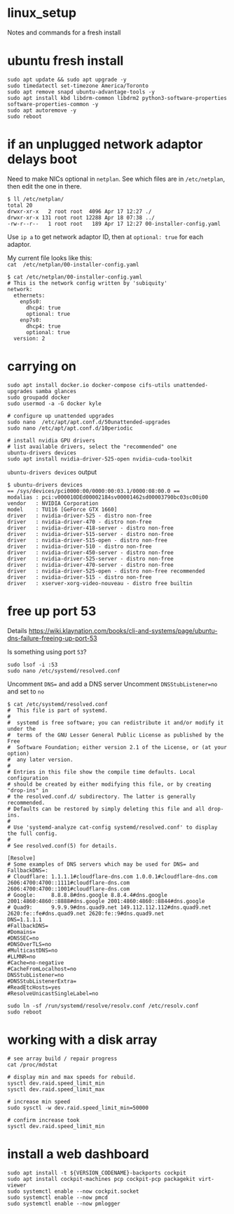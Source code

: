 # linux_setup
Notes and commands for a fresh install


# ubuntu fresh install

```shell
sudo apt update && sudo apt upgrade -y
sudo timedatectl set-timezone America/Toronto
sudo apt remove snapd ubuntu-advantage-tools -y
sudo apt install kbd libdrm-common libdrm2 python3-software-properties software-properties-common -y
sudo apt autoremove -y
sudo reboot
```

# if an unplugged network adaptor delays boot
Need to make NICs optional in `netplan`. See which files are in `/etc/netplan`, then edit the one in there.
```shell
$ ll /etc/netplan/
total 20
drwxr-xr-x   2 root root  4096 Apr 17 12:27 ./
drwxr-xr-x 131 root root 12288 Apr 18 07:38 ../
-rw-r--r--   1 root root   189 Apr 17 12:27 00-installer-config.yaml
```

Use `ip a` to get network adaptor ID, then at `optional: true` for each adaptor.

My current file looks like this:  
`cat  /etc/netplan/00-installer-config.yaml`
```shell
$ cat /etc/netplan/00-installer-config.yaml
# This is the network config written by 'subiquity'
network:
  ethernets:
    enp5s0:
      dhcp4: true
      optional: true
    enp7s0:
      dhcp4: true
      optional: true
  version: 2
  ```
  
# carrying on
```shell
sudo apt install docker.io docker-compose cifs-utils unattended-upgrades samba glances
sudo groupadd docker
sudo usermod -a -G docker kyle

# configure up unattended upgrades
sudo nano  /etc/apt/apt.conf.d/50unattended-upgrades
sudo nano /etc/apt/apt.conf.d/10periodic

# install nvidia GPU drivers
# list available drivers, select the "recommended" one
ubuntu-drivers devices
sudo apt install nvidia-driver-525-open nvidia-cuda-toolkit
```

`ubuntu-drivers devices` output
```shell
$ ubuntu-drivers devices
== /sys/devices/pci0000:00/0000:00:03.1/0000:08:00.0 ==
modalias : pci:v000010DEd00002184sv00001462sd00003790bc03sc00i00
vendor   : NVIDIA Corporation
model    : TU116 [GeForce GTX 1660]
driver   : nvidia-driver-525 - distro non-free
driver   : nvidia-driver-470 - distro non-free
driver   : nvidia-driver-418-server - distro non-free
driver   : nvidia-driver-515-server - distro non-free
driver   : nvidia-driver-515-open - distro non-free
driver   : nvidia-driver-510 - distro non-free
driver   : nvidia-driver-450-server - distro non-free
driver   : nvidia-driver-525-server - distro non-free
driver   : nvidia-driver-470-server - distro non-free
driver   : nvidia-driver-525-open - distro non-free recommended
driver   : nvidia-driver-515 - distro non-free
driver   : xserver-xorg-video-nouveau - distro free builtin
```

# free up port 53
Details <https://wiki.klaynation.com/books/cli-and-systems/page/ubuntu-dns-failure-freeing-up-port-53>

Is something using port `53`?
```shell
sudo lsof -i :53
sudo nano /etc/systemd/resolved.conf
```

Uncomment `DNS=` and add a DNS server
Uncomment `DNSStubListener=no` and set to `no`

```shell
$ cat /etc/systemd/resolved.conf
#  This file is part of systemd.
#
#  systemd is free software; you can redistribute it and/or modify it under the
#  terms of the GNU Lesser General Public License as published by the Free
#  Software Foundation; either version 2.1 of the License, or (at your option)
#  any later version.
#
# Entries in this file show the compile time defaults. Local configuration
# should be created by either modifying this file, or by creating "drop-ins" in
# the resolved.conf.d/ subdirectory. The latter is generally recommended.
# Defaults can be restored by simply deleting this file and all drop-ins.
#
# Use 'systemd-analyze cat-config systemd/resolved.conf' to display the full config.
#
# See resolved.conf(5) for details.

[Resolve]
# Some examples of DNS servers which may be used for DNS= and FallbackDNS=:
# Cloudflare: 1.1.1.1#cloudflare-dns.com 1.0.0.1#cloudflare-dns.com 2606:4700:4700::1111#cloudflare-dns.com 2606:4700:4700::1001#cloudflare-dns.com
# Google:     8.8.8.8#dns.google 8.8.4.4#dns.google 2001:4860:4860::8888#dns.google 2001:4860:4860::8844#dns.google
# Quad9:      9.9.9.9#dns.quad9.net 149.112.112.112#dns.quad9.net 2620:fe::fe#dns.quad9.net 2620:fe::9#dns.quad9.net
DNS=1.1.1.1
#FallbackDNS=
#Domains=
#DNSSEC=no
#DNSOverTLS=no
#MulticastDNS=no
#LLMNR=no
#Cache=no-negative
#CacheFromLocalhost=no
DNSStubListener=no
#DNSStubListenerExtra=
#ReadEtcHosts=yes
#ResolveUnicastSingleLabel=no
```

```shell
sudo ln -sf /run/systemd/resolve/resolv.conf /etc/resolv.conf
sudo reboot
```

# working with a disk array

```shell
# see array build / repair progress
cat /proc/mdstat

# display min and max speeds for rebuild.
sysctl dev.raid.speed_limit_min
sysctl dev.raid.speed_limit_max

# increase min speed
sudo sysctl -w dev.raid.speed_limit_min=50000 

# confirm increase took
sysctl dev.raid.speed_limit_min
```

# install a web dashboard
```shell
sudo apt install -t ${VERSION_CODENAME}-backports cockpit
sudo apt install cockpit-machines pcp cockpit-pcp packagekit virt-viewer
sudo systemctl enable --now cockpit.socket
sudo systemctl enable --now pmcd
sudo systemctl enable --now pmlogger
```
  
